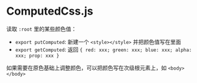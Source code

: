 # ComputedCss.js
读取 ```:root``` 里的某些颜色值：
+ ```export putComputed```: 新建一个 ```<style></style>``` 并把颜色值写在里面  
+ ```export getComputed```: 返回 ```{ red: xxx; green: xxx; blue: xxx; alpha: xxx; prop: xxx }```

如果需要在原色基础上调整颜色，可以把颜色写在次级根元素上，如 ```<body></body>```
